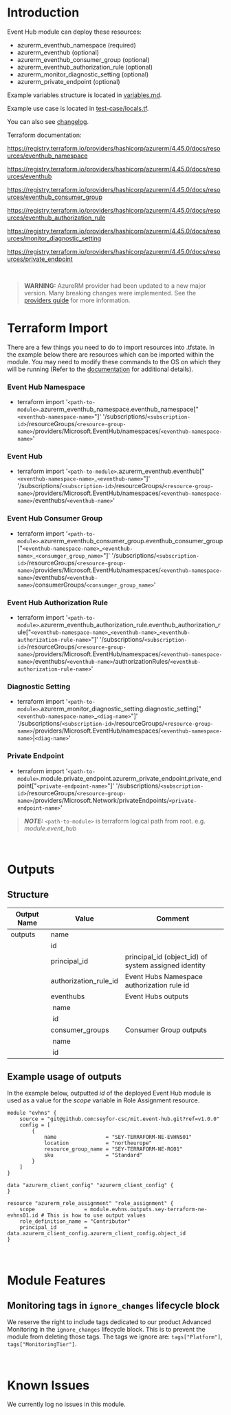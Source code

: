 # Introduction
Event Hub module can deploy these resources:
* azurerm_eventhub_namespace (required)
* azurerm_eventhub (optional)
* azurerm_eventhub_consumer_group (optional)
* azurerm_eventhub_authorization_rule (optional)
* azurerm_monitor_diagnostic_setting (optional)
* azurerm_private_endpoint (optional)

Example variables structure is located in [variables.md](variables.md).

Example use case is located in [test-case/locals.tf](test-case/locals.tf).

You can also see [changelog](CHANGELOG.md).

Terraform documentation:

https://registry.terraform.io/providers/hashicorp/azurerm/4.45.0/docs/resources/eventhub_namespace

https://registry.terraform.io/providers/hashicorp/azurerm/4.45.0/docs/resources/eventhub

https://registry.terraform.io/providers/hashicorp/azurerm/4.45.0/docs/resources/eventhub_consumer_group

https://registry.terraform.io/providers/hashicorp/azurerm/4.45.0/docs/resources/eventhub_authorization_rule

https://registry.terraform.io/providers/hashicorp/azurerm/4.45.0/docs/resources/monitor_diagnostic_setting

https://registry.terraform.io/providers/hashicorp/azurerm/4.45.0/docs/resources/private_endpoint

&nbsp;

> **WARNING:** AzureRM provider had been updated to a new major version. Many breaking changes were implemented. See the [providers guide](https://registry.terraform.io/providers/hashicorp/azurerm/latest/docs/guides/4.0-upgrade-guide) for more information.

# Terraform Import
There are a few things you need to do to import resources into .tfstate. In the example below there are resources which can be imported within the module. You may need to modify these commands to the OS on which they will be running (Refer to the [documentation](https://developer.hashicorp.com/terraform/cli/commands/import#example-import-into-resource-configured-with-for_each) for additional details).
### Event Hub Namespace
* terraform import '`<path-to-module>`.azurerm_eventhub_namespace.eventhub_namespace["`<eventhub-namespace-name>`"]' '/subscriptions/`<subscription-id>`/resourceGroups/`<resource-group-name>`/providers/Microsoft.EventHub/namespaces/`<eventhub-namespace-name>`'
### Event Hub
* terraform import '`<path-to-module>`.azurerm_eventhub.eventhub["`<eventhub-namespace-name>`_`<eventhub-name>`"]' '/subscriptions/`<subscription-id>`/resourceGroups/`<resource-group-name>`/providers/Microsoft.EventHub/namespaces/`<eventhub-namespace-name>`/eventhubs/`<eventhub-name>`'
### Event Hub Consumer Group
* terraform import '`<path-to-module>`.azurerm_eventhub_consumer_group.eventhub_consumer_group["`<eventhub-namespace-name>`\_`<eventhub-name>`\_`<consumger_group_name>`"]' '/subscriptions/`<subscription-id>`/resourceGroups/`<resource-group-name>`/providers/Microsoft.EventHub/namespaces/`<eventhub-namespace-name>`/eventhubs/`<eventhub-name>`/consumerGroups/`<consumger_group_name>`'
### Event Hub Authorization Rule
* terraform import '`<path-to-module>`.azurerm_eventhub_authorization_rule.eventhub_authorization_rule["`<eventhub-namespace-name>`\_`<eventhub-name>`\_`<eventhub-authorization-rule-name>`"]' '/subscriptions/`<subscription-id>`/resourceGroups/`<resource-group-name>`/providers/Microsoft.EventHub/namespaces/`<eventhub-namespace-name>`/eventhubs/`<eventhub-name>`/authorizationRules/`<eventhub-authorization-rule-name>`'
### Diagnostic Setting
* terraform import '`<path-to-module>`.azurerm_monitor_diagnostic_setting.diagnostic_setting["`<eventhub-namespace-name>`_`<diag-name>`"]' '/subscriptions/`<subscription-id>`/resourceGroups/`<resource-group-name>`/providers/Microsoft.EventHub/namespaces/`<eventhub-namespace-name>`|`<diag-name>`'
### Private Endpoint
* terraform import '`<path-to-module>`.module.private_endpoint.azurerm_private_endpoint.private_endpoint["`<private-endpoint-name>`"]' '/subscriptions/`<subscription-id>`/resourceGroups/`<resource-group-name>`/providers/Microsoft.Network/privateEndpoints/`<private-endpoint-name>`'

 > **_NOTE:_** `<path-to-module>` is terraform logical path from root. e.g. _module.event\_hub_

&nbsp;

# Outputs
## Structure

| Output Name | Value                 | Comment                                              |
| ----------- | --------------------- | ---------------------------------------------------- |
| outputs     | name                  |                                                      |
|             | id                    |                                                      |
|             | principal_id          | principal_id (object_id) of system assigned identity |
|             | authorization_rule_id | Event Hubs Namespace authorization rule id           |
|             | eventhubs             | Event Hubs outputs                                   |
|             | &nbsp;name            |                                                      |
|             | &nbsp;id              |                                                      |
|             | consumer_groups       | Consumer Group outputs                               |
|             | &nbsp;name            |                                                      |
|             | &nbsp;id              |                                                      |

## Example usage of outputs
In the example below, outputted _id_ of the deployed Event Hub module is used as a value for the _scope_ variable in Role Assignment resource.
```
module "evhns" {
    source = "git@github.com:seyfor-csc/mit.event-hub.git?ref=v1.0.0"
    config = [
        {
            name                = "SEY-TERRAFORM-NE-EVHNS01"
            location            = "northeurope"
            resource_group_name = "SEY-TERRAFORM-NE-RG01"
            sku                 = "Standard"
        }
    ]
}

data "azurerm_client_config" "azurerm_client_config" {
}

resource "azurerm_role_assignment" "role_assignment" {
    scope                = module.evhns.outputs.sey-terraform-ne-evhns01.id # This is how to use output values
    role_definition_name = "Contributor"
    principal_id         = data.azurerm_client_config.azurerm_client_config.object_id
}
```

&nbsp;

# Module Features
## Monitoring tags in `ignore_changes` lifecycle block
We reserve the right to include tags dedicated to our product Advanced Monitoring in the `ignore_changes` lifecycle block. This is to prevent the module from deleting those tags. The tags we ignore are: `tags["Platform"]`, `tags["MonitoringTier"]`.

&nbsp;

# Known Issues
We currently log no issues in this module.